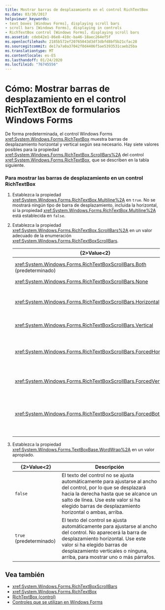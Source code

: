 ```yaml
---
title: Mostrar barras de desplazamiento en el control RichTextBox
ms.date: 03/30/2017
helpviewer_keywords:
- text boxes [Windows Forms], displaying scroll bars
- scroll bars [Windows Forms], displaying in controls
- RichTextBox control [Windows Forms], displaying scroll bars
ms.assetid: cdeb42e1-86e8-410c-ba46-18aec264ef5f
ms.openlocfilehash: 2185b572ef20765043d3df3dbfd8bf5b21cfac28
ms.sourcegitcommit: de17a7a0a37042f0d4406f5ae5393531caeb25ba
ms.translationtype: MT
ms.contentlocale: es-ES
ms.lasthandoff: 01/24/2020
ms.locfileid: "76745556"
---
```

# <a name="how-to-display-scroll-bars-in-the-windows-forms-richtextbox-control"></a>Cómo: Mostrar barras de desplazamiento en el control RichTextBox de formularios Windows Forms
De forma predeterminada, el control Windows Forms <xref:System.Windows.Forms.RichTextBox> muestra barras de desplazamiento horizontal y vertical según sea necesario. Hay siete valores posibles para la propiedad <xref:System.Windows.Forms.RichTextBox.ScrollBars%2A> del control <xref:System.Windows.Forms.RichTextBox>, que se describen en la tabla siguiente.  
  
### <a name="to-display-scroll-bars-in-a-richtextbox-control"></a>Para mostrar las barras de desplazamiento en un control RichTextBox  
  
1. Establezca la propiedad <xref:System.Windows.Forms.RichTextBox.Multiline%2A> en `true`. No se mostrará ningún tipo de barra de desplazamiento, incluida la horizontal, si la propiedad <xref:System.Windows.Forms.RichTextBox.Multiline%2A> está establecida en `false`.  
  
2. Establezca la propiedad <xref:System.Windows.Forms.RichTextBox.ScrollBars%2A> en un valor adecuado de la enumeración <xref:System.Windows.Forms.RichTextBoxScrollBars>.  
  
    |{2&gt;Value&lt;2}|Descripción|  
    |-----------|-----------------|  
    |<xref:System.Windows.Forms.RichTextBoxScrollBars.Both> (predeterminado)|Muestra barras de desplazamiento horizontal o vertical, o ambas, solo cuando el texto supera el ancho o la longitud del control.|  
    |<xref:System.Windows.Forms.RichTextBoxScrollBars.None>|Nunca muestra ningún tipo de barra de desplazamiento.|  
    |<xref:System.Windows.Forms.RichTextBoxScrollBars.Horizontal>|Muestra una barra de desplazamiento horizontal solo cuando el texto supera el ancho del control. (Para que esto suceda, la propiedad <xref:System.Windows.Forms.TextBoxBase.WordWrap%2A> debe establecerse en `false`).|  
    |<xref:System.Windows.Forms.RichTextBoxScrollBars.Vertical>|Muestra una barra de desplazamiento vertical solo cuando el texto supera el alto del control.|  
    |<xref:System.Windows.Forms.RichTextBoxScrollBars.ForcedHorizontal>|Muestra una barra de desplazamiento horizontal cuando la propiedad <xref:System.Windows.Forms.TextBoxBase.WordWrap%2A> está establecida en `false`. La barra de desplazamiento aparece atenuada cuando el texto no supera el ancho del control.|  
    |<xref:System.Windows.Forms.RichTextBoxScrollBars.ForcedVertical>|Siempre muestra una barra de desplazamiento vertical. La barra de desplazamiento aparece atenuada cuando el texto no supera la longitud del control.|  
    |<xref:System.Windows.Forms.RichTextBoxScrollBars.ForcedBoth>|Siempre muestra una barra de desplazamiento vertical. Muestra una barra de desplazamiento horizontal cuando la propiedad <xref:System.Windows.Forms.TextBoxBase.WordWrap%2A> está establecida en `false`. Las barras de desplazamiento aparecen atenuadas cuando el texto no supera el ancho o la longitud del control.|  
  
3. Establezca la propiedad <xref:System.Windows.Forms.TextBoxBase.WordWrap%2A> en un valor apropiado.  
  
    |{2&gt;Value&lt;2}|Descripción|  
    |-----------|-----------------|  
    |`false`|El texto del control no se ajusta automáticamente para ajustarse al ancho del control, por lo que se desplazará hacia la derecha hasta que se alcance un salto de línea. Use este valor si ha elegido barras de desplazamiento horizontal o ambas, arriba.|  
    |`true` (predeterminado)|El texto del control se ajusta automáticamente para ajustarse al ancho del control. No aparecerá la barra de desplazamiento horizontal. Use este valor si ha elegido barras de desplazamiento verticales o ninguna, arriba, para mostrar uno o más párrafos.|  
  
## <a name="see-also"></a>Vea también

- <xref:System.Windows.Forms.RichTextBoxScrollBars>
- <xref:System.Windows.Forms.RichTextBox>
- [RichTextBox (control)](richtextbox-control-windows-forms.md)
- [Controles que se utilizan en Windows Forms](controls-to-use-on-windows-forms.md)
